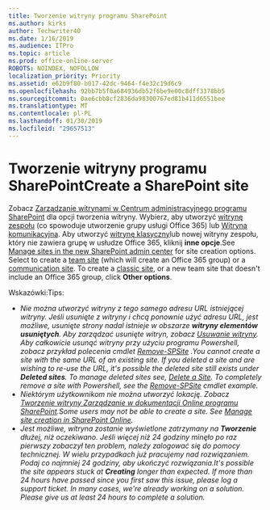```yaml
---
title: Tworzenie witryny programu SharePoint
ms.author: kirks
author: Techwriter40
ms.date: 1/16/2019
ms.audience: ITPro
ms.topic: article
ms.prod: office-online-server
ROBOTS: NOINDEX, NOFOLLOW
localization_priority: Priority
ms.assetid: e62b9f80-b017-42dc-9464-f4e32c19d6c9
ms.openlocfilehash: 92bb7b5f0a684936db52f6be9e00c8dff3378bb5
ms.sourcegitcommit: 0ae6cbb8cf2836da98300767ed81b411d6551bee
ms.translationtype: MT
ms.contentlocale: pl-PL
ms.lasthandoff: 01/30/2019
ms.locfileid: "29657513"
---
```

# <a name="create-a-sharepoint-site"></a><span data-ttu-id="1162f-102">Tworzenie witryny programu SharePoint</span><span class="sxs-lookup"><span data-stu-id="1162f-102">Create a SharePoint site</span></span>

<span data-ttu-id="1162f-p101">Zobacz [Zarządzanie witrynami w Centrum administracyjnego programu SharePoint](https://docs.microsoft.com/sharepoint/manage-site-creation ) dla opcji tworzenia witryny. Wybierz, aby utworzyć [witrynę zespołu](https://support.office.com/article/create-a-team-site-in-sharepoint-ef10c1e7-15f3-42a3-98aa-b5972711777d?ui=en-US&amp;rs=en-US&amp;ad=US) (co spowoduje utworzenie grupy usługi Office 365) lub [Witryna komunikacyjna](https://support.office.com/article/7fb44b20-a72f-4d2c-9173-fc8f59ba50eb). Aby utworzyć [witrynę klasyczny](https://docs.microsoft.com/sharepoint/manage-sites-in-new-admin-center#create-a-site)lub nowej witryny zespołu, który nie zawiera grupę w usłudze Office 365, kliknij **inne opcje**.</span><span class="sxs-lookup"><span data-stu-id="1162f-p101">See [Manage sites in the new SharePoint admin center](https://docs.microsoft.com/sharepoint/manage-site-creation ) for site creation options. Select to create a [team site](https://support.office.com/article/create-a-team-site-in-sharepoint-ef10c1e7-15f3-42a3-98aa-b5972711777d?ui=en-US&amp;rs=en-US&amp;ad=US) (which will create an Office 365 group) or a [communication site](https://support.office.com/article/7fb44b20-a72f-4d2c-9173-fc8f59ba50eb). To create a [classic site](https://docs.microsoft.com/sharepoint/manage-sites-in-new-admin-center#create-a-site), or a new team site that doesn't include an Office 365 group, click **Other options**.</span></span> 
  
<span data-ttu-id="1162f-106">Wskazówki:</span><span class="sxs-lookup"><span data-stu-id="1162f-106">Tips:</span></span>
- <span data-ttu-id="1162f-107">*Nie można utworzyć witryny z tego samego adresu URL istniejącej witryny. Jeśli usunięte z witryny i chcą ponownie użyć adresu URL, jest możliwe, usunięte strony nadal istnieje w obszarze **witryny elementów usuniętych**. Aby zarządzać usunięte witryn, zobacz [Usuwanie witryny](https://docs.microsoft.com/sharepoint/manage-sites-in-new-admin-center#delete-a-site). Aby całkowicie usunąć witryny przy użyciu programu Powershell, zobacz przykład polecenia cmdlet [Remove-SPSite](https://docs.microsoft.com/sharepoint/manage-sites-in-new-admin-center#delete-a-site) .*</span><span class="sxs-lookup"><span data-stu-id="1162f-107">*You cannot create a site with the same URL of an existing site. If you deleted a site and are wishing to re-use the URL, it's possible the deleted site still exists under **Deleted sites**. To manage deleted sites see, [Delete a Site](https://docs.microsoft.com/sharepoint/manage-sites-in-new-admin-center#delete-a-site). To completely remove a site with Powershell, see the [Remove-SPSite](https://docs.microsoft.com/sharepoint/manage-sites-in-new-admin-center#delete-a-site) cmdlet example.*</span></span>
- <span data-ttu-id="1162f-108">*Niektórym użytkownikom nie można utworzyć lokację. Zobacz [Tworzenie witryny Zarządzanie w dokumentacji Online programu SharePoint](https://docs.microsoft.com/sharepoint/manage-site-creation).*</span><span class="sxs-lookup"><span data-stu-id="1162f-108">*Some users may not be able to create a site. See [Manage site creation in SharePoint Online](https://docs.microsoft.com/sharepoint/manage-site-creation).*</span></span>
- <span data-ttu-id="1162f-109">*Jest możliwe, witryna zostanie wyświetlone zatrzymany na **Tworzenie** dłużej, niż oczekiwano. Jeśli więcej niż 24 godziny minęło po raz pierwszy zobaczył ten problem, należy zalogować się do pomocy technicznej. W wielu przypadkach już pracujemy nad rozwiązaniem. Podaj co najmniej 24 godziny, aby ukończyć rozwiązania.*</span><span class="sxs-lookup"><span data-stu-id="1162f-109">*It's possible the site appears stuck at **Creating** longer than expected. If more than 24 hours have passed since you first saw this issue, please log a support ticket. In many cases, we're already working on a solution. Please give us at least 24 hours to complete a solution.*</span></span>
